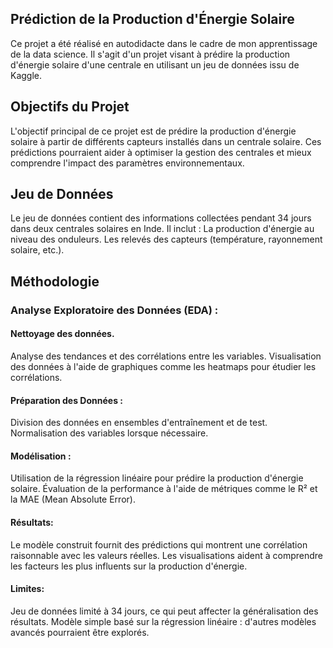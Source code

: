 ## Prédiction de la Production d'Énergie Solaire

Ce projet a été réalisé en autodidacte dans le cadre de mon apprentissage de la data science. Il s'agit d'un projet visant à prédire la production d'énergie solaire d'une centrale en utilisant un jeu de données issu de Kaggle.

## Objectifs du Projet

L'objectif principal de ce projet est de prédire la production d'énergie solaire à partir de différents capteurs installés dans un centrale solaire.
Ces prédictions pourraient aider à optimiser la gestion des centrales et mieux comprendre l'impact des paramètres environnementaux.

## Jeu de Données

Le jeu de données contient des informations collectées pendant 34 jours dans deux centrales solaires en Inde. Il inclut :
La production d'énergie au niveau des onduleurs.
Les relevés des capteurs (température, rayonnement solaire, etc.).

## Méthodologie

### Analyse Exploratoire des Données (EDA) :

#### Nettoyage des données.

Analyse des tendances et des corrélations entre les variables.
Visualisation des données à l'aide de graphiques comme les heatmaps pour étudier les corrélations.

#### Préparation des Données :

Division des données en ensembles d'entraînement et de test.
Normalisation des variables lorsque nécessaire.

#### Modélisation :

Utilisation de la régression linéaire pour prédire la production d'énergie solaire.
Évaluation de la performance à l'aide de métriques comme le R² et la MAE (Mean Absolute Error).

#### Résultats:

Le modèle construit fournit des prédictions qui montrent une corrélation raisonnable avec les valeurs réelles. 
Les visualisations aident à comprendre les facteurs les plus influents sur la production d'énergie.

#### Limites:

Jeu de données limité à 34 jours, ce qui peut affecter la généralisation des résultats.
Modèle simple basé sur la régression linéaire : d'autres modèles avancés pourraient être explorés.
